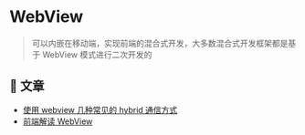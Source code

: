 # WebView

> 可以内嵌在移动端，实现前端的混合式开发，大多数混合式开发框架都是基于 WebView 模式进行二次开发的

## 📄 文章

- [使用 webview 几种常见的 hybrid 通信方式](https://blog.csdn.net/xiaoqiang_0719/article/details/52383920)
- [前端解读 WebView](https://www.cnblogs.com/pqjwyn/p/7120342.html)
